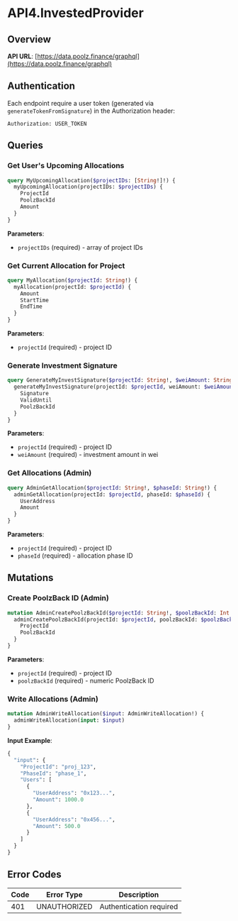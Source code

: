 # API4.InvestedProvider

## Overview

**API URL**: [https://data.poolz.finance/graphql](https://data.poolz.finance/graphql)

## Authentication

Each endpoint require a user token (generated via `generateTokenFromSignature`) in the Authorization header:
```
Authorization: USER_TOKEN
```

## Queries

### Get User's Upcoming Allocations

```graphql
query MyUpcomingAllocation($projectIDs: [String!]!) {
  myUpcomingAllocation(projectIDs: $projectIDs) {
    ProjectId
    PoolzBackId
    Amount
  }
}
```

**Parameters**:
- `projectIDs` (required) - array of project IDs

### Get Current Allocation for Project

```graphql
query MyAllocation($projectId: String!) {
  myAllocation(projectId: $projectId) {
    Amount
    StartTime
    EndTime
  }
}
```

**Parameters**:
- `projectId` (required) - project ID

### Generate Investment Signature

```graphql
query GenerateMyInvestSignature($projectId: String!, $weiAmount: String!) {
  generateMyInvestSignature(projectId: $projectId, weiAmount: $weiAmount) {
    Signature
    ValidUntil
    PoolzBackId
  }
}
```

**Parameters**:
- `projectId` (required) - project ID
- `weiAmount` (required) - investment amount in wei

### Get Allocations (Admin)

```graphql
query AdminGetAllocation($projectId: String!, $phaseId: String!) {
  adminGetAllocation(projectId: $projectId, phaseId: $phaseId) {
    UserAddress
    Amount
  }
}
```

**Parameters**:
- `projectId` (required) - project ID
- `phaseId` (required) - allocation phase ID

## Mutations

### Create PoolzBack ID (Admin)

```graphql
mutation AdminCreatePoolzBackId($projectId: String!, $poolzBackId: Int!) {
  adminCreatePoolzBackId(projectId: $projectId, poolzBackId: $poolzBackId) {
    ProjectId
    PoolzBackId
  }
}
```

**Parameters**:
- `projectId` (required) - project ID
- `poolzBackId` (required) - numeric PoolzBack ID

### Write Allocations (Admin)

```graphql
mutation AdminWriteAllocation($input: AdminWriteAllocation!) {
  adminWriteAllocation(input: $input)
}
```

**Input Example**:
```graphql
{
  "input": {
    "ProjectId": "proj_123",
    "PhaseId": "phase_1",
    "Users": [
      {
        "UserAddress": "0x123...",
        "Amount": 1000.0
      },
      {
        "UserAddress": "0x456...",
        "Amount": 500.0
      }
    ]
  }
}
```

## Error Codes

Code | Error Type | Description
----|-----------|-----------
401 | UNAUTHORIZED | Authentication required
